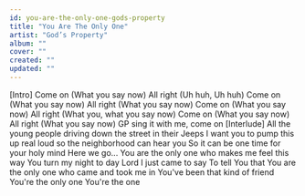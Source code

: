 ```yaml
---
id: you-are-the-only-one-gods-property
title: "You Are The Only One"
artist: "God’s Property"
album: ""
cover: ""
created: ""
updated: ""
---
```


[Intro]
Come on (What you say now)
All right (Uh huh, Uh huh)
Come on (What you say now)
All right (What you say now)
Come on (What you say now)
All right (What you, what you say now)
Come on (What you say now)
All right (What you say now)
GP sing it with me, come on
[Interlude]
All the young people driving down the street in their Jeeps
I want you to pump this up real loud so the neighborhood can hear you
So it can be one time for your holy mind
Here we go...
You are the only one who makes me feel this way
You turn my night to day
Lord I just came to say
To tell You that
You are the only one who came and took me in
You've been that kind of friend
You're the only one
You're the one